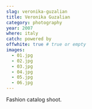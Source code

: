 ```yaml
---
slag: veronika-guzalian
title: Veronika Guzalian
category: photography
year: 2007
where: italy
catch: powered by
offwhite: true # true or empty
images:
  - 01.jpg
  - 02.jpg
  - 03.jpg
  - 04.jpg
  - 05.jpg
  - 06.jpg
---
```


Fashion catalog shoot.
